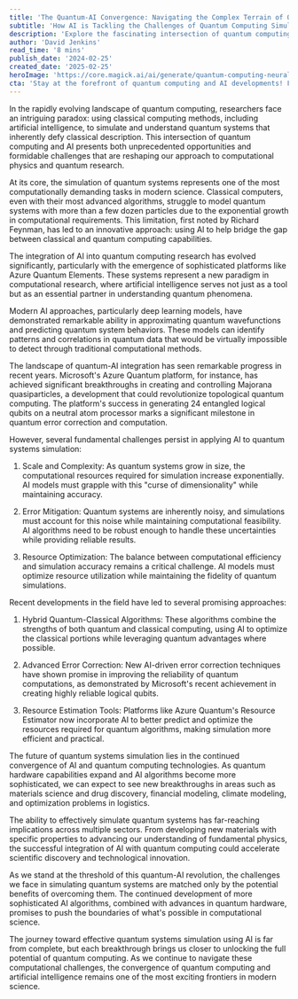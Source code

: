```yaml
---
title: 'The Quantum-AI Convergence: Navigating the Complex Terrain of Quantum Systems Simulation'
subtitle: 'How AI is Tackling the Challenges of Quantum Computing Simulation'
description: 'Explore the fascinating intersection of quantum computing and artificial intelligence, where researchers are using AI to tackle the complex challenges of simulating quantum systems. Learn about recent breakthroughs, persistent challenges, and the promising future of quantum-AI integration in computational science.'
author: 'David Jenkins'
read_time: '8 mins'
publish_date: '2024-02-25'
created_date: '2025-02-25'
heroImage: 'https://core.magick.ai/ai/generate/quantum-computing-neural-network-abstract.jpg'
cta: 'Stay at the forefront of quantum computing and AI developments! Follow us on LinkedIn for regular updates on groundbreaking research and technological innovations in this rapidly evolving field.'
---
```


In the rapidly evolving landscape of quantum computing, researchers face an intriguing paradox: using classical computing methods, including artificial intelligence, to simulate and understand quantum systems that inherently defy classical description. This intersection of quantum computing and AI presents both unprecedented opportunities and formidable challenges that are reshaping our approach to computational physics and quantum research.

At its core, the simulation of quantum systems represents one of the most computationally demanding tasks in modern science. Classical computers, even with their most advanced algorithms, struggle to model quantum systems with more than a few dozen particles due to the exponential growth in computational requirements. This limitation, first noted by Richard Feynman, has led to an innovative approach: using AI to help bridge the gap between classical and quantum computing capabilities.

The integration of AI into quantum computing research has evolved significantly, particularly with the emergence of sophisticated platforms like Azure Quantum Elements. These systems represent a new paradigm in computational research, where artificial intelligence serves not just as a tool but as an essential partner in understanding quantum phenomena.

Modern AI approaches, particularly deep learning models, have demonstrated remarkable ability in approximating quantum wavefunctions and predicting quantum system behaviors. These models can identify patterns and correlations in quantum data that would be virtually impossible to detect through traditional computational methods.

The landscape of quantum-AI integration has seen remarkable progress in recent years. Microsoft's Azure Quantum platform, for instance, has achieved significant breakthroughs in creating and controlling Majorana quasiparticles, a development that could revolutionize topological quantum computing. The platform's success in generating 24 entangled logical qubits on a neutral atom processor marks a significant milestone in quantum error correction and computation.

However, several fundamental challenges persist in applying AI to quantum systems simulation:

1. Scale and Complexity: As quantum systems grow in size, the computational resources required for simulation increase exponentially. AI models must grapple with this "curse of dimensionality" while maintaining accuracy.

2. Error Mitigation: Quantum systems are inherently noisy, and simulations must account for this noise while maintaining computational feasibility. AI algorithms need to be robust enough to handle these uncertainties while providing reliable results.

3. Resource Optimization: The balance between computational efficiency and simulation accuracy remains a critical challenge. AI models must optimize resource utilization while maintaining the fidelity of quantum simulations.

Recent developments in the field have led to several promising approaches:

1. Hybrid Quantum-Classical Algorithms: These algorithms combine the strengths of both quantum and classical computing, using AI to optimize the classical portions while leveraging quantum advantages where possible.

2. Advanced Error Correction: New AI-driven error correction techniques have shown promise in improving the reliability of quantum computations, as demonstrated by Microsoft's recent achievement in creating highly reliable logical qubits.

3. Resource Estimation Tools: Platforms like Azure Quantum's Resource Estimator now incorporate AI to better predict and optimize the resources required for quantum algorithms, making simulation more efficient and practical.

The future of quantum systems simulation lies in the continued convergence of AI and quantum computing technologies. As quantum hardware capabilities expand and AI algorithms become more sophisticated, we can expect to see new breakthroughs in areas such as materials science and drug discovery, financial modeling, climate modeling, and optimization problems in logistics.

The ability to effectively simulate quantum systems has far-reaching implications across multiple sectors. From developing new materials with specific properties to advancing our understanding of fundamental physics, the successful integration of AI with quantum computing could accelerate scientific discovery and technological innovation.

As we stand at the threshold of this quantum-AI revolution, the challenges we face in simulating quantum systems are matched only by the potential benefits of overcoming them. The continued development of more sophisticated AI algorithms, combined with advances in quantum hardware, promises to push the boundaries of what's possible in computational science.

The journey toward effective quantum systems simulation using AI is far from complete, but each breakthrough brings us closer to unlocking the full potential of quantum computing. As we continue to navigate these computational challenges, the convergence of quantum computing and artificial intelligence remains one of the most exciting frontiers in modern science.